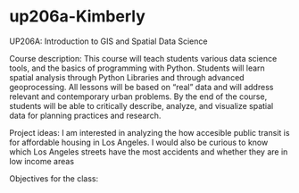# up206a-Kimberly
UP206A: Introduction to GIS and Spatial Data Science

Course description: 
This course will teach students various data science tools, and the basics of programming with Python. Students will learn spatial analysis through Python Libraries and through advanced geoprocessing. All lessons will be based on “real” data and will address relevant and contemporary urban problems. By the end of the course, students will be able to critically describe, analyze, and visualize spatial data for planning practices and research.

Project ideas:
I am interested in analyzing the how accesible public transit is for affordable housing in Los Angeles. 
I would also be curious to know which Los Angeles streets have the most accidents and whether they are in low income areas

Objectives for the class:
